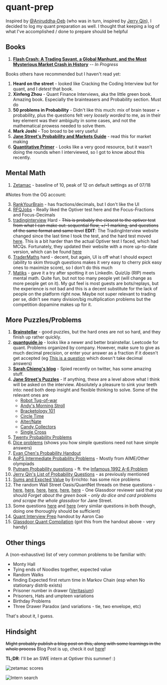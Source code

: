 # quant-prep

Inspired by [@Aniruddha-Deb](https://github.com/Aniruddha-Deb/quant-prep) (who was in turn, inspired by [Jerry Qin](https://jerryqin.com)), I decided to log my quant preparation as well. I thought that keeping a log of what I've accomplished / done to prepare should be helpful

## Books
1. **[Flash Crash: A Trading Savant, a Global Manhunt, and the Most Mysterious Market Crash in History](https://www.amazon.com/Flash-Crash-Trading-Manhunt-Mysterious/dp/0385543654)** -- *In Progress*


Books others have recommended but I haven't read yet:
1. **Heard on the street** - looked like Cracking the Coding Interview but for quant, and I _detest_ that book.
2. **Xinfeng Zhou** - Quant Finance Interviews, aka the little green book. Amazing book. Especially the brainteasers and Probability section. Must do
3. **50 problems in Probability** - Didn't like this much: mix of brain teaser + probability, plus the questions felt very _loosely worded_ to me, as in their key element was their ambiguity in some cases, and not the mathematical prowess needed to solve them.
4. **Mark Joshi** - Too broad to be very useful
5. **[Jane Street's Probability and Markets Guide](https://www.janestreet.com/probability-markets/)** - read this for market making
6. **[Quantitative Primer](https://github.com/dwcoder/QuantitativePrimer/tree/master)** - Looks like a very good resource, but it wasn't doing the rounds when I interviewed, so I got to know about this recently.

## Mental Math

1. [Zetamac](https://arithmetic.zetamac.com) - baseline of 10, peak of 12 on default settings as of 07/18

#Notes from the OG account:

3. [RankYourBrain](https://rankyourbrain.com/mental-math/) - has fractions/decimals, but I don't like the UI
4. [RFQJobs](https://rfqjobs.com/practice/math/) - Really liked the Optiver test here and the Focus-Fractions and Focus-Decimals
5. [tradinginterview](https://www.tradinginterview.com/courses/mental-arithmetic/quizzes/quiz-hard-arithmetic/) Hard - ~~This is probably the closest to the optiver test from what I can make out: sequential flow, +/-1 marking, and questions of the same format and same level~~ **EDIT**: The TradingInterview website changed since the last time I took the test, and the hard test moved [here](https://www.tradinginterview.com/courses/mental-arithmetic/quizzes/preset-hard-arithmetic/). This is a bit harder than the actual Optiver test I faced, which had MCQs. Fortunately, they updated their website with a more up-to-date version, which can be found [here](https://www.tradinginterview.com/courses/mental-arithmetic/quizzes/optiver-math-test/)
6. [TraderMaths](https://www.tradermaths.com/math-tests) hard - decent, but again, UI is off what I should expect (ability to skim through questions makes it very easy to cherry pick easy ones to maximize score), so I don't do this much
7. [Matiks](https://www.matiks.in/) - gave it a try after spotting it on LinkedIn. QuizUp (RIP) meets mental math. Quite fun, but not too many people yet (will change as more people get on it). My gut feel is most guests are bots/replays, but the experience is not bad and this is a decent substitute for the lack of people on the platform right now. Maybe not super relevant to trading per se, didn't see many division/big multiplication problems but the competition dopamine makes up for it.

## More Puzzles/Problems

1. **[Brainstellar](https://brainstellar.com)** - good puzzles, but the hard ones are not so hard, and they finish up rather quickly.
2. **[quantguide.io](http://quantguide.io/)** - looks like a newer and better brainstellar. Leetcode for quant. Problems organized by company. However, make sure to give as much decimal precision, or enter your answer as a fraction if it doesn't get accepted (eg [This is a question](https://www.quantguide.io/questions/car-question-i) which doesn't take decimal answers)
3. **[Sarah Chieng's blog](https://milksandmatcha.notion.site/Free-Trading-Resources-v2-4456ae906000487181f3486dbd0dd631)** - Spied recently on twitter, has some amazing stuff.
4. **[Jane Street's Puzzles](https://www.janestreet.com/puzzles/archive/index.html)** - If anything, these are a level above what I think will be asked on the interview. Absolutely a pleasure to sink your teeth into: need both deep insight and flexible thinking to solve. Some of the relevant ones are
    * [Robot Tug-of-war](https://www.janestreet.com/puzzles/robot-tug-of-war-index/)
    * [Andy's Morning Stroll](https://www.janestreet.com/puzzles/current-puzzle/)
    * [Bracketology 101](https://www.janestreet.com/puzzles/bracketology-101-index/)
    * [Circle Time](https://www.janestreet.com/puzzles/circle-time-index/)
    * [Alter/Nate](https://www.janestreet.com/puzzles/alter-nate-index/)
    * [Candy Collectors](https://www.janestreet.com/puzzles/candy-collectors-index/)
    * [Single Cross](https://www.janestreet.com/puzzles/single-cross-index/)
5. [Twenty Probability Problems](https://www.math.ucdavis.edu/~gravner/MAT135A/resources/chpr.pdf)
6. [Dice problems](https://www.karlin.mff.cuni.cz/~nagy/NMSA202/dice1.pdf) (shows you how simple questions need not have simple answers)
7. [Evan Chen's Probability Handout](https://web.evanchen.cc/handouts/ProbabilisticMethod/ProbabilisticMethod.pdf)
8. [AoPS Intermediate Probability Problems](https://artofproblemsolving.com/wiki/index.php/Category:Intermediate_Probability_Problems) - Mostly from AIME/Other olympiads
9. [Putnam Probability questions](http://www.math.utoronto.ca/barbeau/putnamprob.pdf) - ft. the [Infamous 1992 A-6 Problem](https://www.youtube.com/watch?v=OkmNXy7er84&ab_channel=3Blue1Brown)
10. [Jerry Qin's List of Probability Questions](https://jerryqin.com/) - as previously mentioned
11. [Sums and Expcted Value](https://codeforces.com/blog/entry/62690) by Errichto: has some nice problems
12. The random Wall Street Oasis/QuantNet threads on these questions - [here](https://quantnet.com/threads/big-list-of-quant-interview-questions-with-answers.36240/), [here](https://quantnet.com/threads/jane-street-interview-questions.3039/), [here](https://quantnet.com/threads/jane-street-capital-second-round-interview.12565/), [here](https://quantnet.com/threads/compilation-of-jane-street-interview-questions.17941/), [here](https://quantnet.com/threads/jane-street-interview-question-needing-help.7591/), [here](https://www.glassdoor.co.in/Interview/Jane-Street-Hong-Kong-Interview-Questions-EI_IE255549.0,11_IL.12,21_IC2308631.htm) - One Glassdoor reviewer said that you should _Forget about the green book - only do dice and card problems and scrape the whole glassdoor_ for Jane Street.
13. Some questions [here](http://williamdemeo.github.io/2014/03/19/probability-quiz/) and [here](https://github.com/ptmminh/quanttest) (very similar questions in both though, doing one thoroughly should be sufficient)
14. [Quant Interview Prep](https://www.math.lsu.edu/~smolinsk/Quant_Interview_Prep.pdf) handout by Aaron Cao
15. [Glassdoor Quant Compilation](https://www.glassdoor.co.in/Interview/quant-interview-questions-SRCH_KO0,5_IP2.htm) (got this from the handout above - very handy)

## Other things

A (non-exhaustive) list of very common problems to be familiar with:
* Monty Hall
* Tying ends of Noodles together, expected value
* Random Walks
* finding Expected first return time in Markov Chain (esp when No stationary distrib exists)
* Prisoner number in drawer ([Veritasium](https://www.youtube.com/watch?v=iSNsgj1OCLA&ab_channel=Veritasium))
* Prisoners, Hats and umpteen variations
* Birthday Problems
* Three Drawer Paradox (and variations - tie, two envelope, etc)

That's about it, I guess.

## Hindsight

~~Might probably publish a blog post on this, along with some learnings in the whole process~~ Blog Post is up, check it out [here](https://aniruddhadeb.com/articles/2022/intern-inferno/)!

**TL;DR**: I'll be an SWE intern at Optiver this summer! :)

![zetamac scores](zetamac_plot.png)

![Intern search](intern-search.png)

